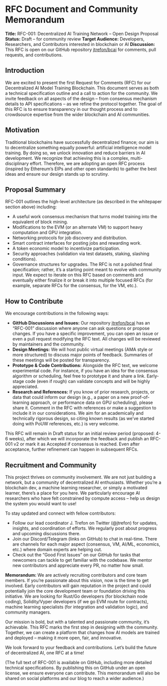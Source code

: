 # RFC Document and Community Memorandum
**Title:** RFC-001: Decentralized AI Training Network – Open Design Proposal
**Status:** Draft – for community review
**Target Audience:** Developers, Researchers, and Contributors interested in blockchain or AI
**Discussion:** This RFC is open on our GitHub repository [jtrefon/bcai](https://github.com/jtrefon/bcai) for comments, pull requests, and contributions.

## Introduction
We are excited to present the first Request for Comments (RFC) for our Decentralized AI Model Training Blockchain. This document serves as both a technical specification outline and a call to action for the community. We invite feedback on all aspects of the design – from consensus mechanism details to API specifications – as we refine the protocol together. The goal of this RFC is to ensure transparency in our thought process and to crowdsource expertise from the wider blockchain and AI communities.

## Motivation
Traditional blockchains have successfully decentralized finance; our aim is to decentralize something equally powerful: artificial intelligence model training. By doing so, we unlock innovation and reduce barriers in AI development. We recognize that achieving this is a complex, multi-disciplinary effort. Therefore, we are adopting an open RFC process (inspired by Ethereum’s EIPs and other open standards) to gather the best ideas and ensure our design stands up to scrutiny.

## Proposal Summary
RFC-001 outlines the high-level architecture (as described in the whitepaper section above) including:
* A useful work consensus mechanism that turns model training into the equivalent of block mining.
* Modifications to the EVM (or an alternate VM) to support heavy computation and GPU integration.
* Networking protocols for job discovery and distribution.
* Smart contract interfaces for posting jobs and rewarding work.
* A token economic model to incentivize participation.
* Security approaches (validation via test datasets, staking, slashing conditions).
* Governance structures for upgrades.
The RFC is not a polished final specification; rather, it’s a starting point meant to evolve with community input. We expect to iterate on this RFC based on comments and eventually either finalize it or break it into multiple focused RFCs (for example, separate RFCs for the consensus, for the VM, etc.).
## How to Contribute
We encourage contributions in the following ways:
* **GitHub Discussions and Issues:** Our repository [jtrefon/bcai](https://github.com/jtrefon/bcai) has an “RFC-001” discussion where anyone can ask questions or propose changes. If you have a specific improvement, you can open an issue or even a pull request modifying the RFC text. All changes will be reviewed by maintainers and the community.
* **Design Meetings:** We will host public virtual meetings (AMA style or more structured) to discuss major points of feedback. Summaries of these meetings will be posted for transparency.
* **Prototype & Code Contributions:** Alongside the RFC text, we welcome experimental code. For instance, if you have an idea for the consensus algorithm or scheduling, feel free to prototype it and share a link. Early-stage code (even if rough) can validate concepts and will be highly appreciated.
* **Research and References:** If you know of prior research, projects, or data that could inform our design (e.g., a paper on a new proof-of-learning approach, or performance data on GPU scheduling), please share it. Comment in the RFC with references or make a suggestion to include it in our considerations. We aim for an academically and technically rigorous design, so citing known results (as we’ve started doing with PoUW references, etc.) is very welcome.

This RFC will remain in Draft status for an initial review period (proposed: 4-6 weeks), after which we will incorporate the feedback and publish an RFC-001 v2 or mark it as Accepted if consensus is reached. Even after acceptance, further refinement can happen in subsequent RFCs.

## Recruitment and Community
This project thrives on community involvement. We are not just building a network, but a community of decentralized AI enthusiasts. Whether you’re a blockchain dev, a machine learning researcher, or simply a motivated learner, there’s a place for you here. We particularly encourage AI researchers who have felt constrained by compute access – help us design the system you would want to use! 

To stay updated and connect with fellow contributors:

* Follow our lead coordinator J. Trefon on Twitter (@jtrefon) for updates, insights, and coordination of efforts. We regularly post about progress and upcoming discussions there.
* Join our Discord/Telegram (links on GitHub) to chat in real-time. There are channels for each major aspect (consensus, VM, AI/ML, economics, etc.) where domain experts are helping out.
* Check out the “Good First Issues” on our GitHub for tasks that newcomers can tackle to get familiar with the codebase. We mentor new contributors and appreciate every PR, no matter how small.

**Memorandum:** We are actively recruiting contributors and core team members. If you’re passionate about this vision, now is the time to get involved. Early contributors will gain reputation in the project and could potentially join the core development team or foundation driving this initiative. We are looking for Rust/Go developers (for blockchain node coding), Solidity/Vyper developers (if we go EVM route for contracts), machine learning specialists (for integration and validation logic), and community managers. 

Our mission is bold, but with a talented and passionate community, it’s achievable. This RFC marks the first step in designing with the community. Together, we can create a platform that changes how AI models are trained and deployed – making it more open, fair, and innovative. 

We look forward to your feedback and contributions. Let’s build the future of decentralized AI, one RFC at a time! 

(The full text of RFC-001 is available on GitHub, including more detailed technical specifications. By publishing this on GitHub under an open license, we ensure everyone can contribute. This memorandum will also be shared on social platforms and our blog to reach a wider audience.)
